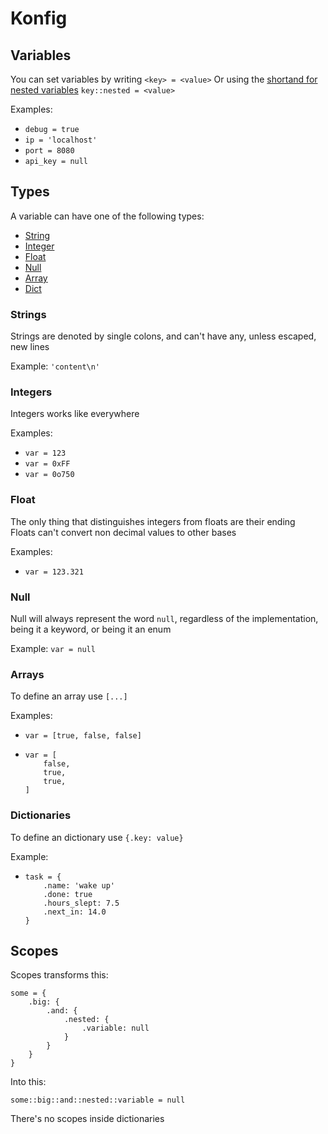 # Konfig

## Variables

You can set variables by writing `<key> = <value>`
Or using the [shortand for nested variables](#scopes) `key::nested = <value>`

Examples:

- `debug = true`
- `ip = 'localhost'`
- `port = 8080`
- `api_key = null`

## Types

A variable can have one of the following types:

- [String](#strings)
- [Integer](#integers)
- [Float](#floats)
- [Null](#null)
- [Array](#arrays)
- [Dict](#dictionaries)

### Strings

Strings are denoted by single colons, and can't have any, unless escaped, new lines

Example: `'content\n'`

### Integers

Integers works like everywhere

Examples:

- `var = 123`
- `var = 0xFF`
- `var = 0o750`

### Float

The only thing that distinguishes integers from floats are their ending  
Floats can't convert non decimal values to other bases

Examples:

- `var = 123.321`

### Null

Null will always represent the word `null`, regardless of the implementation, being it a keyword, or being it an enum

Example: `var = null`

### Arrays

To define an array use `[...]`

Examples:

- `var = [true, false, false]`
- ```
  var = [
      false,
      true,
      true,
  ]
  ```

### Dictionaries

To define an dictionary use `{.key: value}`

Example:

- ```
  task = {
      .name: 'wake up'
      .done: true
      .hours_slept: 7.5
      .next_in: 14.0
  }
  ```

## Scopes

Scopes transforms this:

```
some = {
    .big: {
        .and: {
            .nested: {
                .variable: null
            }
        }
    }
}
```

Into this:
```
some::big::and::nested::variable = null
```

There's no scopes inside dictionaries